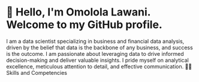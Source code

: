 # 👋 Hello, I'm Omolola Lawani. Welcome to my GitHub profile.
I am a data scientist specializing in business and financial data analysis, driven by the belief that data is the backbone of any business, and success is the outcome. I am passionate about leveraging data to drive informed decision-making and deliver valuable insights. I pride myself on analytical excellence, meticulous attention to detail, and effective communication.
🚀🦾 Skills and Competencies
